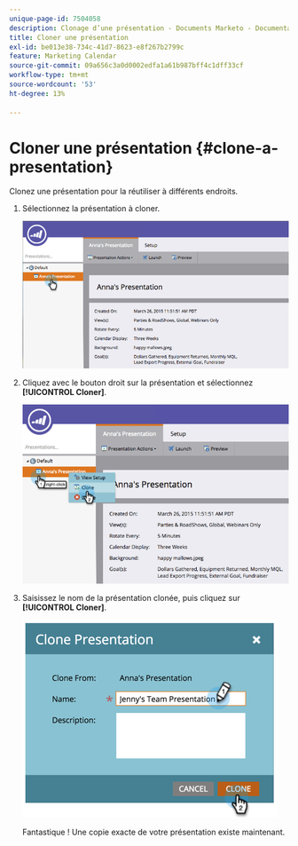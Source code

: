 ```yaml
---
unique-page-id: 7504058
description: Clonage d’une présentation - Documents Marketo - Documentation du produit
title: Cloner une présentation
exl-id: be013e38-734c-41d7-8623-e8f267b2799c
feature: Marketing Calendar
source-git-commit: 09a656c3a0d0002edfa1a61b987bff4c1dff33cf
workflow-type: tm+mt
source-wordcount: '53'
ht-degree: 13%

---
```


# Cloner une présentation {#clone-a-presentation}

Clonez une présentation pour la réutiliser à différents endroits.

1. Sélectionnez la présentation à cloner.

   ![](assets/image2015-3-26-12-3a22-3a6.png)

1. Cliquez avec le bouton droit sur la présentation et sélectionnez **[!UICONTROL Cloner]**.

   ![](assets/image2015-3-26-12-3a22-3a47.png)

1. Saisissez le nom de la présentation clonée, puis cliquez sur **[!UICONTROL Cloner]**.

   ![](assets/image2015-3-20-16-3a14-3a44.png)

   Fantastique ! Une copie exacte de votre présentation existe maintenant.
